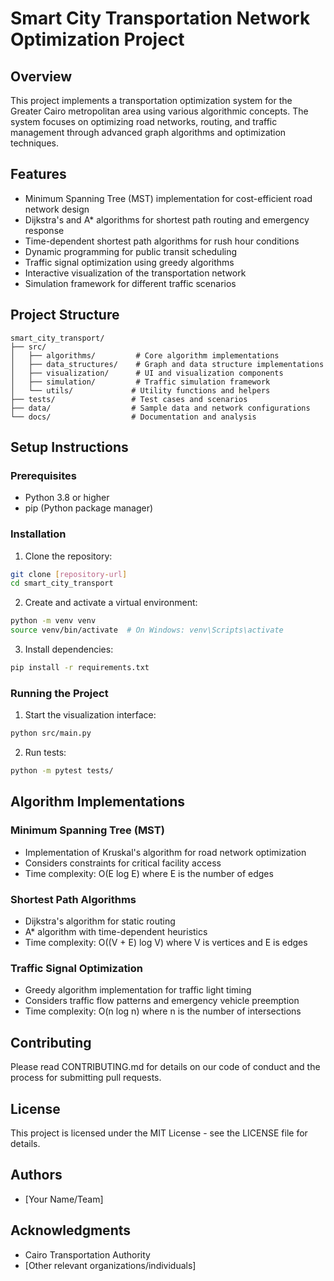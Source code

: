 # Smart City Transportation Network Optimization Project

## Overview
This project implements a transportation optimization system for the Greater Cairo metropolitan area using various algorithmic concepts. The system focuses on optimizing road networks, routing, and traffic management through advanced graph algorithms and optimization techniques.

## Features
- Minimum Spanning Tree (MST) implementation for cost-efficient road network design
- Dijkstra's and A* algorithms for shortest path routing and emergency response
- Time-dependent shortest path algorithms for rush hour conditions
- Dynamic programming for public transit scheduling
- Traffic signal optimization using greedy algorithms
- Interactive visualization of the transportation network
- Simulation framework for different traffic scenarios

## Project Structure
```
smart_city_transport/
├── src/
│   ├── algorithms/         # Core algorithm implementations
│   ├── data_structures/    # Graph and data structure implementations
│   ├── visualization/      # UI and visualization components
│   ├── simulation/         # Traffic simulation framework
│   └── utils/             # Utility functions and helpers
├── tests/                 # Test cases and scenarios
├── data/                  # Sample data and network configurations
└── docs/                  # Documentation and analysis
```

## Setup Instructions

### Prerequisites
- Python 3.8 or higher
- pip (Python package manager)

### Installation
1. Clone the repository:
```bash
git clone [repository-url]
cd smart_city_transport
```

2. Create and activate a virtual environment:
```bash
python -m venv venv
source venv/bin/activate  # On Windows: venv\Scripts\activate
```

3. Install dependencies:
```bash
pip install -r requirements.txt
```

### Running the Project
1. Start the visualization interface:
```bash
python src/main.py
```

2. Run tests:
```bash
python -m pytest tests/
```

## Algorithm Implementations

### Minimum Spanning Tree (MST)
- Implementation of Kruskal's algorithm for road network optimization
- Considers constraints for critical facility access
- Time complexity: O(E log E) where E is the number of edges

### Shortest Path Algorithms
- Dijkstra's algorithm for static routing
- A* algorithm with time-dependent heuristics
- Time complexity: O((V + E) log V) where V is vertices and E is edges

### Traffic Signal Optimization
- Greedy algorithm implementation for traffic light timing
- Considers traffic flow patterns and emergency vehicle preemption
- Time complexity: O(n log n) where n is the number of intersections

## Contributing
Please read CONTRIBUTING.md for details on our code of conduct and the process for submitting pull requests.

## License
This project is licensed under the MIT License - see the LICENSE file for details.

## Authors
- [Your Name/Team]

## Acknowledgments
- Cairo Transportation Authority
- [Other relevant organizations/individuals] 